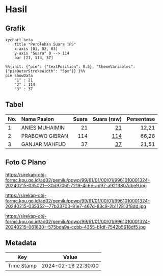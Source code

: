 # Hasil

## Grafik

```mermaid
xychart-beta
    title "Perolehan Suara TPS"
    x-axis [01, 02, 03]
    y-axis "Suara" 0 --> 114
    bar [21, 114, 37]
```

```mermaid
%%{init: {"pie": {"textPosition": 0.5}, "themeVariables": {"pieOuterStrokeWidth": "5px"}} }%%
pie showData
    "1" : 21
    "2" : 114
    "3" : 37
```

## Tabel

| No. | Nama Paslon    | Suara | Suara (raw) | Persentase |
|:--- |:-------------- | -----:| -----------:| ----------:|
| 1   | ANIES MUHAIMIN | 21    | [21][p-1]   | 12,21      |
| 2   | PRABOWO GIBRAN | 114   | [114][p-2]  | 66,28      |
| 3   | GANJAR MAHFUD  | 37    | [37][p-3]   | 21,51      |


[p-1]: https://github.com/gigit-pemilu/pemilu-2024-99-luar-negeri/blob/main/pilpres/hitung-suara/sub/99-luar-negeri/sub/61-kota-kinabalu-malaysia/sub/01-kota-kinabalu-malaysia/sub/0001-kota-kinabalu-malaysia/sub/324-ksk-313/sub/paslon-1.txt
[p-2]: https://github.com/gigit-pemilu/pemilu-2024-99-luar-negeri/blob/main/pilpres/hitung-suara/sub/99-luar-negeri/sub/61-kota-kinabalu-malaysia/sub/01-kota-kinabalu-malaysia/sub/0001-kota-kinabalu-malaysia/sub/324-ksk-313/sub/paslon-2.txt
[p-3]: https://github.com/gigit-pemilu/pemilu-2024-99-luar-negeri/blob/main/pilpres/hitung-suara/sub/99-luar-negeri/sub/61-kota-kinabalu-malaysia/sub/01-kota-kinabalu-malaysia/sub/0001-kota-kinabalu-malaysia/sub/324-ksk-313/sub/paslon-3.txt

## Foto C Plano

https://sirekap-obj-formc.kpu.go.id/ad02/pemilu/ppwp/99/61/01/00/01/9961010001324-20240215-035021--30d9706f-7219-4c6e-ad97-a9213807dbe9.jpg

https://sirekap-obj-formc.kpu.go.id/ad02/pemilu/ppwp/99/61/01/00/01/9961010001324-20240215-035352--77b33700-81e7-467d-83c9-2b112813f8dd.jpg

https://sirekap-obj-formc.kpu.go.id/ad02/pemilu/ppwp/99/61/01/00/01/9961010001324-20240215-061830--575bda9a-ccbb-4355-b1df-7542b5618df5.jpg


## Metadata

| Key        | Value               |
| ---------- | ------------------- |
| Time Stamp | 2024-02-16 22:30:00 |



